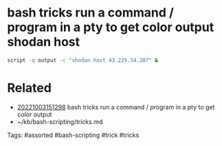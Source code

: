 # bash tricks run a command / program in a pty to get color output shodan host
```bash
script -q output -c "shodan host 43.225.54.207" &
```

# Related
- [20221003151298](/zet/20221003151298/README.md) bash tricks run a command / program in a pty to get color output
- ~/kb/bash-scripting/tricks.md

Tags:
    #assorted #bash-scripting #trick #tricks
